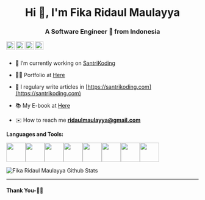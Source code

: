 <h1 align="center">Hi 👋, I'm Fika Ridaul Maulayya</h1>
<h3 align="center">A Software Engineer 🚀 from Indonesia</h3>

<a href="https://twitter.com/maulayyacyber">
  <img align="left" alt="Fika Ridaul Maulayya | Twitter" width="22px" src="https://cdn.jsdelivr.net/npm/simple-icons@v3/icons/twitter.svg" />
</a>
<a href="https://www.linkedin.com/in/maulayyacyber/">
  <img align="left" alt="Fika Ridaul Maulayya LinkdeIN" width="22px" src="https://cdn.jsdelivr.net/npm/simple-icons@v3/icons/linkedin.svg" />
</a>
<a href="https://t.me/maulayyacyber">
  <img align="left" alt="Fika Ridaul Maulayya Telegram" width="22px" src="https://cdn.jsdelivr.net/npm/simple-icons@v3/icons/telegram.svg" />
</a>
<a href="https://www.instagram.com/maulayyacyber/">
  <img align="left" alt="Fika Ridaul Maulayya Instagram" width="22px" src="https://cdn.jsdelivr.net/npm/simple-icons@v3/icons/instagram.svg" />
</a>

<br>
<br>

- 🔭 I’m currently working on [SantriKoding](https://santrikoding.com)

- 👨‍💻 Portfolio at [Here](https://github.com/maulayyacyber/portfolio/blob/master/README.md)

- 📝 I regulary write articles in [https://santrikoding.com](https://santrikoding.com)

- 📚 My E-book at [Here](https://santrikoding.com/ebook)

- ✉️ How to reach me **ridaulmaulayya@gmail.com**

**Languages and Tools:**  


<img height="50" src="https://santrikoding.com/storage/categories/Z9WjttjEmct1FzwkFDwSVyKpvhTqBWkJUQA1CuLc.png"><img height="50" src="https://santrikoding.com/storage/categories/zuwzKbAhb691lp2Q1CIYaFK2w0a5McE1mceDOsRs.png"><img height="50" src="https://santrikoding.com/storage/categories/YoSpx2AAk65JI5z9wsiYMY5z7i3vWCe06VUP3FC0.png"><img height="50" src="https://santrikoding.com/storage/categories/cvwITZUdJRZIYg3zTz1iGdRFm08zLb7DIaazo5Cz.png"><img height="50" src="https://santrikoding.com/storage/categories/MG6r9rmxJqYoZAzZi75UeFO6dVtDwpyou9Er6htp.png"><img height="50" src="https://santrikoding.com/storage/categories/9KSffuCRVteOF22Fo494pkbFDEgeAYV8Pdq6AN7r.png"><img height="50" src="https://santrikoding.com/storage/categories/sbi9vcBKMM4Ho2Bx6jcbcXR0hY4C7r3plePDeYfb.png"><img height="50" src="https://santrikoding.com/storage/categories/PnoAX7UTP0xDyk4JAUNI9aYTTjXrE6VIy5E1T5Gk.png">


![Fika Ridaul Maulayya Github Stats](https://github-readme-stats.vercel.app/api?username=maulayyacyber&show_icons=true&hide_border=true)

***********************************

#### Thank You-🙏🏼
